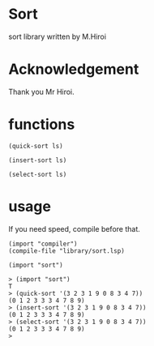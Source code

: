 # Sort
  sort library 
  written by M.Hiroi

# Acknowledgement
Thank you Mr Hiroi.

# functions

```
(quick-sort ls)

(insert-sort ls)

(select-sort ls)

```

# usage
If you need speed, compile before that.

```
(import "compiler")
(compile-file "library/sort.lsp)

```

```
(import "sort")

> (import "sort")
T
> (quick-sort '(3 2 3 1 9 0 8 3 4 7))
(0 1 2 3 3 3 4 7 8 9)
> (insert-sort '(3 2 3 1 9 0 8 3 4 7))
(0 1 2 3 3 3 4 7 8 9)
> (select-sort '(3 2 3 1 9 0 8 3 4 7))
(0 1 2 3 3 3 4 7 8 9)
> 

```